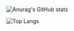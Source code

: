 ![Anurag's GitHub stats](https://github-readme-stats.vercel.app/api?username=J-NilsOn&show_icons=true&theme=merko)

![Top Langs](https://github-readme-stats.vercel.app/api/top-langs/?username=J-NilsOn&show_icons=true&theme=merko&layout=compact&hide=handlebars)
